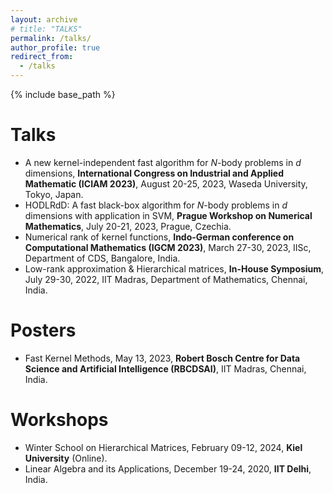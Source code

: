 ```yaml
---
layout: archive
# title: "TALKS"
permalink: /talks/
author_profile: true
redirect_from:
  - /talks
---
```


{% include base_path %}

Talks
======
* A new kernel-independent fast algorithm for *N*-body problems in *d* dimensions, **International Congress on Industrial and Applied Mathematic (ICIAM 2023)**, August 20-25, 2023, Waseda University, Tokyo, Japan.
* HODLRdD: A fast black-box algorithm for *N*-body problems in *d* dimensions with application in SVM, **Prague Workshop on Numerical Mathematics**, July 20-21, 2023, Prague, Czechia.
* Numerical rank of kernel functions, **Indo-German conference on Computational Mathematics (IGCM 2023)**, March 27-30, 2023, IISc, Department of CDS, Bangalore, India.
* Low-rank approximation & Hierarchical matrices, **In-House Symposium**, July 29-30, 2022, IIT Madras, Department of Mathematics, Chennai, India.

Posters
======
* Fast Kernel Methods, May 13, 2023, **Robert Bosch Centre for Data Science and Artificial Intelligence (RBCDSAI)**, IIT Madras, Chennai, India.

Workshops
======
* Winter School on Hierarchical Matrices, February 09-12, 2024, **Kiel University** (Online).
* Linear Algebra and its Applications, December 19-24, 2020, **IIT Delhi**, India.